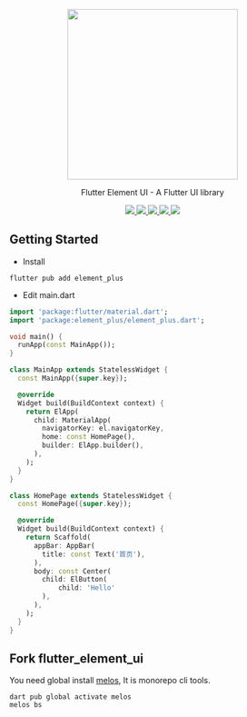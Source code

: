<p align="center">
  <img width="300px" src="https://user-images.githubusercontent.com/10731096/95823103-9ce15780-0d5f-11eb-8010-1bd1b5910d4f.png">
</p>

<p align="center">Flutter Element UI - A Flutter UI library</p>

<p align="center">
  <a href="https://flutter.cn/" target="_blank">
    <img src="https://img.shields.io/badge/flutter-%20%3E%3D%203.24.0-47c219" />
  </a>
   <a href="https://pub.dartlang.org/packages/element_plus" target="_blank">
    <img src="https://img.shields.io/pub/v/element_plus.svg?style=popout" />
  </a>
  <a href="https://github.com/invertase/melos" target="_blank">
    <img src="https://img.shields.io/badge/maintained%20with-melos-f700ff.svg?style=flat-square" />
  </a>
  <a href="https://npmcharts.com/compare/element-plus?minimal=true" target="_blank">
    <img src="https://codecov.io/gh/Sub6Resources/element_plus/branch/master/graph/badge.svg" />
  </a>
    <a href="https://github.com/luoyi58624/flutter_element_ui/blob/main/LICENSE" target="_blank">
    <img src="https://img.shields.io/badge/license-MIT-blue.svg?style=flat" />
  </a>
  <br>
</p>

## Getting Started

- Install

```
flutter pub add element_plus
```

- Edit main.dart

```dart
import 'package:flutter/material.dart';
import 'package:element_plus/element_plus.dart';

void main() {
  runApp(const MainApp());
}

class MainApp extends StatelessWidget {
  const MainApp({super.key});

  @override
  Widget build(BuildContext context) {
    return ElApp(
      child: MaterialApp(
        navigatorKey: el.navigatorKey,
        home: const HomePage(),
        builder: ElApp.builder(),
      ),
    );
  }
}

class HomePage extends StatelessWidget {
  const HomePage({super.key});

  @override
  Widget build(BuildContext context) {
    return Scaffold(
      appBar: AppBar(
        title: const Text('首页'),
      ),
      body: const Center(
        child: ElButton(
            child: 'Hello'
        ),
      ),
    );
  }
}
```

## Fork flutter_element_ui

You need global install [melos](https://github.com/invertase/melos), It is monorepo cli tools.

```
dart pub global activate melos
melos bs
```
